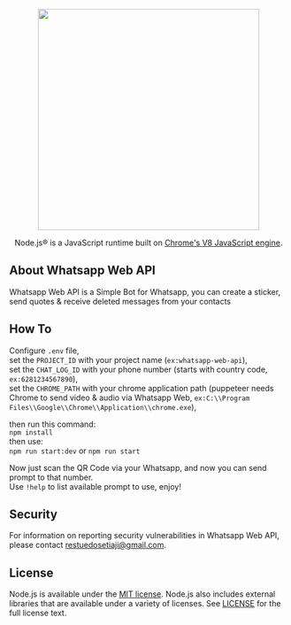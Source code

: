 <p align="center">
<a href="https://laravel.com" target="_blank">
<img src="https://upload.wikimedia.org/wikipedia/commons/thumb/7/7e/Node.js_logo_2015.svg/2560px-Node.js_logo_2015.svg.png" width="400">
</a>
</p>

<p align="center">
Node.js® is a JavaScript runtime built on <a href="https://v8.dev/">Chrome's V8 JavaScript engine</a>.
</p>

## About Whatsapp Web API

Whatsapp Web API is a Simple Bot for Whatsapp, you can create a sticker, send quotes & receive deleted messages from your contacts

## How To

Configure `.env` file,  
set the `PROJECT_ID` with your project name (`ex:whatsapp-web-api`),  
set the `CHAT_LOG_ID` with your phone number (starts with country code, `ex:6281234567890`),  
set the `CHROME_PATH` with your chrome application path (puppeteer needs Chrome to send video & audio via Whatsapp Web, `ex:C:\\Program Files\\Google\\Chrome\\Application\\chrome.exe`),

then run this command:  
`npm install`  
then use:  
`npm run start:dev` or `npm run start`

Now just scan the QR Code via your Whatsapp, and now you can send prompt to that number.  
Use `!help` to list available prompt to use,
enjoy!

## Security

For information on reporting security vulnerabilities in Whatsapp Web API, please contact <a href="mailto:restuedosetiaji@gmail.com">restuedosetiaji@gmail.com</a>.

## License

Node.js is available under the <a href="https://opensource.org/licenses/MIT" rel="nofollow">MIT license</a>. Node.js also includes external libraries that are available under a variety of licenses. See <a href="https://github.com/nodejs/node/blob/HEAD/LICENSE">LICENSE</a> for the full license text.
